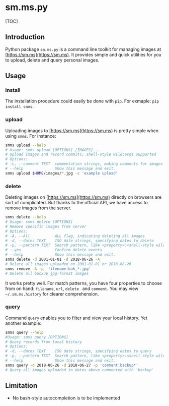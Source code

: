 # sm.ms.py

[TOC]

## Introduction

Python package `sm.ms.py` is a command line toolkit for managing images at [https://sm.ms](https://sm.ms). It provides simple and quick utilities for you to upload, delete and query personal images.

## Usage

### install

The installation procedure could easily be done with `pip`. For exmaple: `pip install smms`.

### upload

Uploading images to [https://sm.ms](https://sm.ms) is pretty simple when using `smms`. For instance:

```bash
smms upload --help
# Usage: smms upload [OPTIONS] [IMAGES]...
# Upload images and record commits, shell-style wildcards supported
# Options:
# -c, --comment TEXT  commentation strings, making comments for images
# --help              Show this message and exit.
smms upload $HOME/images/*.jpg -c 'example upload'
```

### delete

Deleting images on [https://sm.ms](https://sm.ms) directly on browsers are sort of complicated. But thanks to the official API, we have access to remove images from the server.

```bash
smms delete --help
# Usage: smms delete [OPTIONS]
# Remove specific images from server
# Options:
# -A, --All           ALL flag, indicating deleting all images
# -d, --dates TEXT    ISO date strings, specifying dates to delete
# -p, --pattern TEXT  Search pattern, like <property>:<shell-style wildcards>
# --yes               Confirm delete events
# --help              Show this message and exit.
smms delete -d 2001-01-01 -d 2018-06-26 -A
# Delete all images uploaded on 2001-01-01 or 2018-06-26
smms remove -A -p 'filename:bak_*.jpg'
# Delete all backup jpg-format images
```

It works pretty well. For match patterns, you have four properties to choose from on hand: `filename`, `url`, `delete ` and `comment`. You may view `~/.sm.ms.history` for clearer comprehension.

### query

Command `query` enables you to filter and view your local history. Yet another example:

```bash
smms query --help
#Usage: smms query [OPTIONS]
# Query records from local history
# Options:
# -d, --dates TEXT    ISO date strings, specifying dates to query
# -p, --pattern TEXT  Search pattern, like <property>:<shell-style wildcards>
# --help              Show this message and exit.
smms query -d 2018-06-26 -d 2018-06-27 -p 'comment:backup*'
# Query all images uploaded in dates above commented with 'backup'
```



## Limitation

* No bash-style autocompletion is to be implemented
